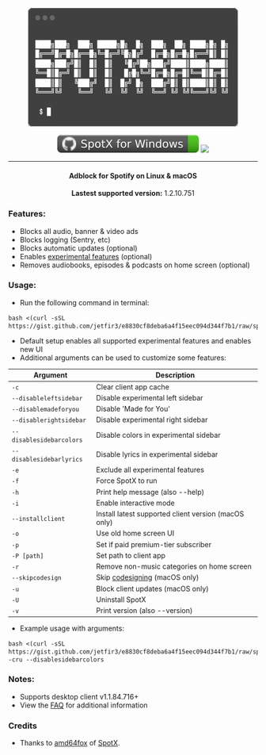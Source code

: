   <p align="center">
  <a href="https://github.com/jetfir3/SpotX-Bash"><img src="https://raw.githubusercontent.com/jetfir3/SpotX-Bash/main/.github/images/banner-logo.png" />
</p>

<p align="center">        
      <a href="https://github.com/amd64fox/SpotX"><img src="https://raw.githubusercontent.com/jetfir3/SpotX-Bash/main/.github/images/spotx.svg"></a>
      <a href="https://t.me/SpotxCommunity"><img src="https://raw.githubusercontent.com/amd64fox/SpotX/main/.github/Pic/Shields/SpotX_Community.svg"></a>
      </p>

 ***     

<center>
    <h4 align="center">Adblock for Spotify on Linux & macOS</h4>
    <p align="center">
        <strong>Lastest supported version:</strong> 1.2.10.751
    </p> 
</center>

### Features:

- Blocks all audio, banner & video ads
- Blocks logging (Sentry, etc)
- Blocks automatic updates (optional)
- Enables [experimental features](https://github.com/amd64fox/SpotX/discussions/50) (optional)
- Removes audiobooks, episodes & podcasts on home screen (optional)

### Usage:

- Run the following command in terminal:
```
bash <(curl -sSL https://gist.github.com/jetfir3/e8830cf8deba6a4f15eec094d344f7b1/raw/spotx.sh)
```
- Default setup enables all supported experimental features and enables new UI
- Additional arguments can be used to customize some features:

| Argument | Description |
| --- | --- |
| `-c` | Clear client app cache |  
| `--disableleftsidebar` | Disable experimental left sidebar |  
| `--disablemadeforyou` | Disable 'Made for You'
| `--disablerightsidebar` | Disable experimental right sidebar |
| `--disablesidebarcolors` | Disable colors in experimental sidebar |
| `--disablesidebarlyrics` | Disable lyrics in experimental sidebar |  
| `-e` | Exclude all experimental features |  
| `-f` | Force SpotX to run | 
| `-h` | Print help message (also --help) |
| `-i` | Enable interactive mode |  
| `--installclient` | Install latest supported client version (macOS only) |  
| `-o` | Use old home screen UI | 
| `-p` | Set if paid premium-tier subscriber | 
| `-P [path]` | Set path to client app |
| `-r` | Remove non-music categories on home screen |
| `--skipcodesign` | Skip [codesigning](https://github.com/jetfir3/SpotX-Bash/discussions/3) (macOS only) |
| `-u` | Block client updates (macOS only) |
| `-U` | Uninstall SpotX |
| `-v` | Print version (also --version) |

- Example usage with arguments:  
```
bash <(curl -sSL https://gist.github.com/jetfir3/e8830cf8deba6a4f15eec094d344f7b1/raw/spotx.sh) -cru --disablesidebarcolors
```

### Notes:

- Supports desktop client v1.1.84.716+
- View the [FAQ](https://github.com/jetfir3/SpotX-Bash/wiki/SpotX%E2%80%90Bash-FAQ) for additional information

### Credits

- Thanks to [amd64fox](https://github.com/amd64fox/) of [SpotX](https://github.com/amd64fox/spotx).

